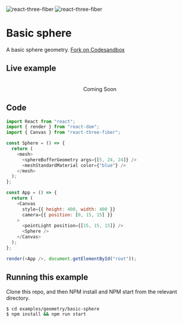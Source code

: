 ![react-three-fiber](https://img.shields.io/badge/dynamic/json?url=https://raw.githubusercontent.com/onion2k/r3f-by-example/develop/examples/geometry/basic-sphere/package.json&label=react-three-fiber&query=$.dependencies['react-three-fiber']&color=green) ![react-three-fiber](https://img.shields.io/badge/dynamic/json?url=https://raw.githubusercontent.com/onion2k/r3f-by-example/develop/examples/geometry/basic-sphere/package.json&label=three&query=$.dependencies['three']&color=green)

# Basic sphere

A basic sphere geometry. [Fork on Codesandbox](https://githubbox.com/onion2k/r3f-by-example/tree/develop/examples/geometry/basic-sphere)

## Live example
<div align="center">
  <br>
Coming Soon
  <br>
</div>

## Code
```js
import React from "react";
import { render } from "react-dom";
import { Canvas } from "react-three-fiber";

const Sphere = () => {
  return (
    <mesh>
      <sphereBufferGeometry args={[5, 24, 24]} />
      <meshStandardMaterial color={"blue"} />
    </mesh>
  );
};

const App = () => {
  return (
    <Canvas
      style={{ height: 400, width: 400 }}
      camera={{ position: [0, 15, 15] }}
    >
      <pointLight position={[15, 15, 15]} />
      <Sphere />
    </Canvas>
  );
};

render(<App />, document.getElementById("root"));

```

## Running this example

Clone this repo, and then NPM install and NPM start from the relevant directory.

```bash
$ cd examples/geometry/basic-sphere
$ npm install && npm run start
```